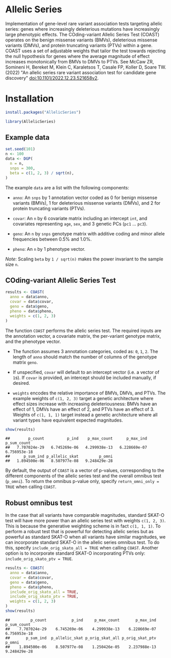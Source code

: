 # Allelic Series

Implementation of gene-level rare variant association tests targeting allelic series: genes where increasingly deleterious mutations have increasingly large phenotypic effects. The COding-variant Allelic Series Test (COAST) operates on the benign missense variants (BMVs), deleterious missense variants (DMVs), and protein truncating variants (PTVs) within a gene. COAST uses a set of adjustable weights that tailor the test towards rejecting the null hypothesis for genes where the average magnitude of effect increases monotonically from BMVs to DMVs to PTVs. See McCaw ZR, Somineni H, Bereket M, Klein C, Karaletsos T, Casale FP, Koller D, Soare TW. (2022) "An allelic series rare variant association test for candidate gene discovery" [doi:10.1101/2022.12.23.521658v2](https://www.biorxiv.org/content/10.1101/2022.12.23.521658v2). 

# Installation

``` r
install.packages("AllelicSeries")
```

``` r
library(AllelicSeries)
```

## Example data

``` r
set.seed(101)
n <- 100
data <- DGP(
  n = n,
  snps = 300,
  beta = c(1, 2, 3) / sqrt(n),
)
```

The example `data` are a list with the following components:

- `anno`: An `snps` by 1 annotation vector coded as 0 for benign
  missense variants (BMVs), 1 for deleterious missense variants (DMVs),
  and 2 for protein truncating variants (PTVs).

- `covar`: An `n` by 6 covariate matrix including an intercept `int`,
  and covariates representing `age`, `sex`, and 3 genetic PCs (`pc1` …
  `pc3`).

- `geno`: An `n` by `snps` genotype matrix with additive coding and
  minor allele frequencies between 0.5% and 1.0%.

- `pheno`: An `n` by 1 phenotype vector.

*Note*: Scaling `beta` by `1 / sqrt(n)` makes the power invariant to the
sample size `n`.

## COding-variant Allelic Series Test

``` r
results <- COAST(
  anno = data$anno,
  covar = data$covar,
  geno = data$geno,
  pheno = data$pheno,
  weights = c(1, 2, 3)
)
```

The function `COAST` performs the allelic series test. The required
inputs are the annotation vector, a covariate matrix, the per-variant
genotype matrix, and the phenotype vector.

- The function assumes 3 annotation categories, coded as: `0`, `1`, `2`.
  The length of `anno` should match the number of columns of the
  genotype matrix `geno`.

- If unspecified, `covar` will default to an intercept vector (i.e. a
  vector of `1`s). If `covar` is provided, an intercept should be
  included manually, if desired.

- `weights` encodes the relative importance of BMVs, DMVs, and PTVs. The
  example weights of `c(1, 2, 3)` target a genetic architecture where effect sizes increase with increasing deleteriousness:
  BMVs have an effect of 1, DMVs have an effect of 2, and PTVs have an effect of 3. Weights of
  `c(1, 1, 1)` target instead a genetic architecture where all variant
  types have equivalent expected magnitudes.

``` r
show(results)
```

    ##        p_count          p_ind    p_max_count      p_max_ind    p_sum_count 
    ##   7.707024e-29   6.745269e-06   4.299938e-13   6.228669e-07   6.756953e-18 
    ##      p_sum_ind p_allelic_skat         p_omni 
    ##   1.894500e-06   8.507977e-08   9.248429e-28

By default, the output of `COAST` is a vector of p-values, corresponding
to the different components of the allelic series test and the overall
omnibus test (`p_omni`). To return the omnibus p-value only, specify
`return_omni_only = TRUE` when calling `COAST`.

## Robust omnibus test

In the case that all variants have comparable magnitudes, standard
SKAT-O test will have more power than an allelic series test with
weights `c(1, 2, 3)`. This is because the generative weighting scheme is
in fact `c(1, 1, 1)`. To perform a robust test that is powerful for
detecting allelic series but as powerful as standard SKAT-O when all
variants have similar magnitudes, we can incorporate standard SKAT-O in
the allelic series omnibus test. To do this, specify
`include_orig_skato_all = TRUE` when calling `COAST`. Another option is
to incorporate standard SKAT-O incorporating PTVs only:
`include_orig_skato_ptv = TRUE`.

``` r
results <- COAST(
  anno = data$anno,
  covar = data$covar,
  geno = data$geno,
  pheno = data$pheno,
  include_orig_skato_all = TRUE,
  include_orig_skato_ptv = TRUE,
  weights = c(1, 2, 3)
)
show(results)
```

    ##         p_count           p_ind     p_max_count       p_max_ind     p_sum_count 
    ##    7.707024e-29    6.745269e-06    4.299938e-13    6.228669e-07    6.756953e-18 
    ##       p_sum_ind  p_allelic_skat p_orig_skat_all p_orig_skat_ptv          p_omni 
    ##    1.894500e-06    8.507977e-08    1.250426e-05    2.237988e-13    9.248429e-28
